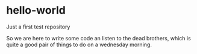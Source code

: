 # hello-world
Just a first test repository

So we are here to write some code an listen to the dead brothers, which is quite a good pair of things to do on a 
wednesday morning.
